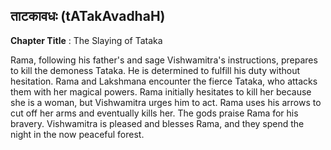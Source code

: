 ## ताटकावधः (tATakAvadhaH)
**Chapter Title** : The Slaying of Tataka

Rama, following his father's and sage Vishwamitra's instructions, prepares to kill the demoness Tataka. He is determined to fulfill his duty without hesitation. Rama and Lakshmana encounter the fierce Tataka, who attacks them with her magical powers. Rama initially hesitates to kill her because she is a woman, but Vishwamitra urges him to act. Rama uses his arrows to cut off her arms and eventually kills her. The gods praise Rama for his bravery. Vishwamitra is pleased and blesses Rama, and they spend the night in the now peaceful forest.